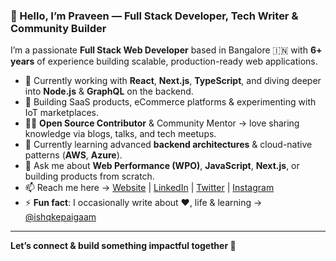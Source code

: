 ### 👋 Hello, I’m Praveen — Full Stack Developer, Tech Writer & Community Builder

I’m a passionate **Full Stack Web Developer** based in Bangalore 🇮🇳 with **6+ years** of experience building scalable, production-ready web applications.

- 🔭 Currently working with **React**, **Next.js**, **TypeScript**, and diving deeper into **Node.js** & **GraphQL** on the backend.
- 🚀 Building SaaS products, eCommerce platforms & experimenting with IoT marketplaces.
- 👨‍💻 **Open Source Contributor** & Community Mentor → love sharing knowledge via blogs, talks, and tech meetups.
- 🌱 Currently learning advanced **backend architectures** & cloud-native patterns (**AWS**, **Azure**).
- 💬 Ask me about **Web Performance (WPO)**, **JavaScript**, **Next.js**, or building products from scratch.
- 📫 Reach me here → [Website](https://www.praveenpal.dev/) | [LinkedIn](https://www.linkedin.com/in/praveenpal4232/) | [Twitter](https://twitter.com/PraveenPal4232) | [Instagram](https://www.instagram.com/praveenpal4232/)
- ⚡ **Fun fact**: I occasionally write about ❤️, life & learning → [@ishqkepaigaam](https://www.instagram.com/ishqkepaigaam/)

---

**Let’s connect & build something impactful together 🚀**
